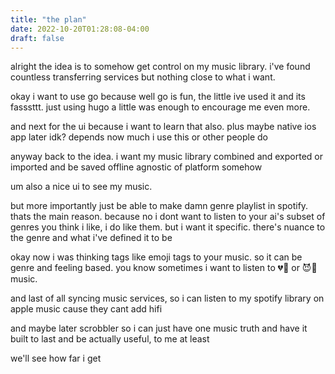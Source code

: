 ```yaml
---
title: "the plan"
date: 2022-10-20T01:28:08-04:00
draft: false
---
```

alright the idea is to somehow get control on my music library. i've found countless transferring services but nothing close to what i want.

okay i want to use go because well go is fun, the little ive used it and its fasssttt. just using hugo a little was enough to encourage me even more.

and next for the ui because i want to learn that also. plus maybe native ios app later idk? depends now much i use this or other people do

anyway back to the idea. i want my music library combined and exported or imported and be saved offline agnostic of platform somehow

um also a nice ui to see my music.

but more importantly just be able to make damn genre playlist in spotify. thats the main reason. because no i dont want to listen to your ai's subset of genres you think i like, i do like them. but i want it specific. there's nuance to the genre and what i've defined it to be

okay now i was thinking tags like emoji tags to your music. so it can be genre and feeling based. you know sometimes i want to listen to 💔🍾 or 😈🥱 music.

and last of all syncing music services, so i can listen to my spotify library on apple music cause they cant add hifi

and maybe later scrobbler so i can just have one music truth and have it built to last and be actually useful, to me at least

we'll see how far i get
